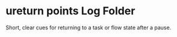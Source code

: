 # ureturn points Log Folder

Short, clear cues for returning to a task or flow state after a pause.
